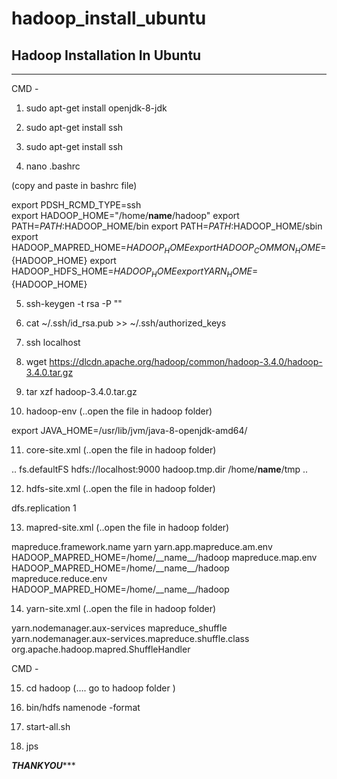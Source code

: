 # hadoop_install_ubuntu



## Hadoop Installation In Ubuntu

************************************************************************
 
CMD - 

1. sudo apt-get install openjdk-8-jdk

2. sudo apt-get install ssh

3. sudo apt-get install ssh

4. nano .bashrc

(copy and paste in bashrc file)

export PDSH_RCMD_TYPE=ssh  
export HADOOP_HOME="/home/__name__/hadoop"
export PATH=$PATH:$HADOOP_HOME/bin
export PATH=$PATH:$HADOOP_HOME/sbin 
export HADOOP_MAPRED_HOME=${HADOOP_HOME}
export HADOOP_COMMON_HOME=${HADOOP_HOME}
export HADOOP_HDFS_HOME=${HADOOP_HOME}
export YARN_HOME=${HADOOP_HOME}


5. ssh-keygen -t rsa -P ""

6. cat ~/.ssh/id_rsa.pub >> ~/.ssh/authorized_keys

7. ssh localhost

8. wget https://dlcdn.apache.org/hadoop/common/hadoop-3.4.0/hadoop-3.4.0.tar.gz

9. tar xzf hadoop-3.4.0.tar.gz

10. hadoop-env        (..open the file in hadoop folder)

export JAVA_HOME=/usr/lib/jvm/java-8-openjdk-amd64/













11. core-site.xml          (..open the file in hadoop folder)

.. <configuration>
    <property>
        <name>fs.defaultFS</name>
        <value>hdfs://localhost:9000</value>
    </property>
    <property>
        <name>hadoop.tmp.dir</name>
        <value>/home/__name__/tmp</value>
    </property>
</configuration> .. 


12. hdfs-site.xml         (..open the file in hadoop folder)

<configuration>
<property>
        <name>dfs.replication</name>
        <value>1</value>
    </property>
</configuration>


13. mapred-site.xml           (..open the file in hadoop folder)

<configuration>

  <property>
        <name>mapreduce.framework.name</name>
        <value>yarn</value>
    </property>
    <property>
        <name>yarn.app.mapreduce.am.env</name>
        <value>HADOOP_MAPRED_HOME=/home/__name__/hadoop</value>
    </property>
    <property>
        <name>mapreduce.map.env</name>
        <value>HADOOP_MAPRED_HOME=/home/__name__/hadoop</value>
    </property>
    <property>
        <name>mapreduce.reduce.env</name>
        <value>HADOOP_MAPRED_HOME=/home/__name__/hadoop</value>
    </property>
</configuration>








14. yarn-site.xml            (..open the file in hadoop folder)

<configuration>

 <property>
        <name>yarn.nodemanager.aux-services</name>
        <value>mapreduce_shuffle</value>
    </property>
    <property>
        <name>yarn.nodemanager.aux-services.mapreduce.shuffle.class</name>
        <value>org.apache.hadoop.mapred.ShuffleHandler</value>
    </property> 

</configuration>    


CMD - 

15.  cd hadoop      (…. go to hadoop folder )

16. bin/hdfs namenode -format

17. start-all.sh

18. jps


*******************************THANKYOU**********************************
